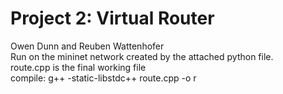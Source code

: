# Project 2: Virtual Router
Owen Dunn and Reuben Wattenhofer </br>
Run on the mininet network created by the attached python file. </br>
route.cpp is the final working file </br>
compile: g++ -static-libstdc++ route.cpp -o r
